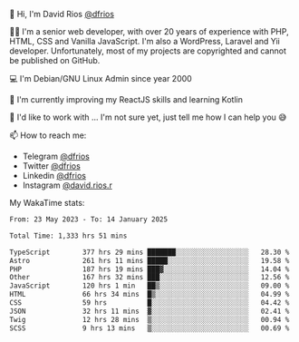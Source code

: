 👋 Hi, I'm David Rios [@dfrios](https://github.com/dfrios)

👨‍💻 I'm a senior web developer, with over 20 years of experience with PHP, HTML, CSS and Vanilla JavaScript. I'm also a WordPress, Laravel and Yii developer. Unfortunately, most of my projects are copyrighted and cannot be published on GitHub.

💻 I'm Debian/GNU Linux Admin since year 2000

🌱 I'm currently improving my ReactJS skills and learning Kotlin

💞️ I'd like to work with ... I'm not sure yet, just tell me how I can help you 😅


📫 How to reach me:
* Telegram [@dfrios](https://t.me/dfrios)
* Twitter [@dfrios](https://twitter.com/dfrios)
* Linkedin [@dfrios](https://linkedin.com/in/dfrios)
* Instagram [@david.rios.r](https://instagram.com/david.rios.r)



My WakaTime stats:
<!--START_SECTION:waka-->

```txt
From: 23 May 2023 - To: 14 January 2025

Total Time: 1,333 hrs 51 mins

TypeScript        377 hrs 29 mins ███████░░░░░░░░░░░░░░░░░░   28.30 %
Astro             261 hrs 11 mins █████░░░░░░░░░░░░░░░░░░░░   19.58 %
PHP               187 hrs 19 mins ███▓░░░░░░░░░░░░░░░░░░░░░   14.04 %
Other             167 hrs 32 mins ███░░░░░░░░░░░░░░░░░░░░░░   12.56 %
JavaScript        120 hrs 1 min   ██▒░░░░░░░░░░░░░░░░░░░░░░   09.00 %
HTML              66 hrs 34 mins  █▒░░░░░░░░░░░░░░░░░░░░░░░   04.99 %
CSS               59 hrs          █░░░░░░░░░░░░░░░░░░░░░░░░   04.42 %
JSON              32 hrs 11 mins  ▓░░░░░░░░░░░░░░░░░░░░░░░░   02.41 %
Twig              12 hrs 28 mins  ▒░░░░░░░░░░░░░░░░░░░░░░░░   00.94 %
SCSS              9 hrs 13 mins   ▒░░░░░░░░░░░░░░░░░░░░░░░░   00.69 %
```

<!--END_SECTION:waka-->
